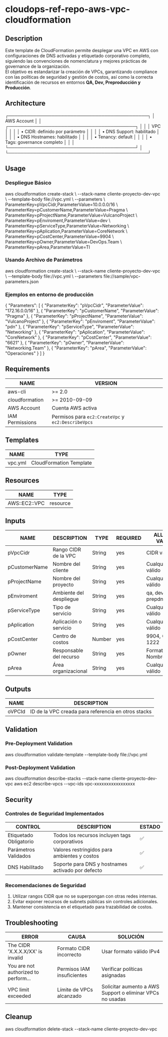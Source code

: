 # cloudops-ref-repo-aws-vpc-cloudformation

## Description
Este template de CloudFormation permite desplegar una VPC en AWS con configuraciones de DNS activadas y etiquetado corporativo completo, siguiendo las convenciones de nomenclatura y mejores prácticas de governance de la organización.  
El objetivo es estandarizar la creación de VPCs, garantizando compliance con las políticas de seguridad y gestión de costos, así como la correcta identificación de recursos en entornos **QA, Dev, Preproducción y Producción**.

## Architecture
┌─────────────────────────────────────────────┐
│                AWS Account                  │
│ ┌─────────────────────────────────────────┐ │
│ │                 VPC                     │ │
│ │  • CIDR: definido por parámetro         │ │
│ │  • DNS Support: habilitado              │ │
│ │  • DNS Hostnames: habilitado            │ │
│ │  • Tenancy: default                     │ │
│ │  • Tags: governance completo            │ │
│ └─────────────────────────────────────────┘ │
└─────────────────────────────────────────────┘

## Usage
### Despliegue Básico
aws cloudformation create-stack \\
  --stack-name cliente-proyecto-dev-vpc \\
  --template-body file://vpc.yml \\
  --parameters \\
    ParameterKey=pVpcCidr,ParameterValue=10.0.0.0/16 \\
    ParameterKey=pCustomerName,ParameterValue=Pragma \\
    ParameterKey=pProjectName,ParameterValue=VulcanoProject \\
    ParameterKey=pEnviroment,ParameterValue=dev \\
    ParameterKey=pServiceType,ParameterValue=Networking \\
    ParameterKey=pAplication,ParameterValue=CoreNetwork \\
    ParameterKey=pCostCenter,ParameterValue=9904 \\
    ParameterKey=pOwner,ParameterValue=DevOps.Team \\
    ParameterKey=pArea,ParameterValue=TI

### Usando Archivo de Parámetros
aws cloudformation create-stack \\
  --stack-name cliente-proyecto-dev-vpc \\
  --template-body file://vpc.yml \\
  --parameters file://sample/vpc-parameters.json

### Ejemplos en entorno de producción
{
  "Parameters": [
    { "ParameterKey": "pVpcCidr", "ParameterValue": "172.16.0.0/16" },
    { "ParameterKey": "pCustomerName", "ParameterValue": "Pragma" },
    { "ParameterKey": "pProjectName", "ParameterValue": "VulcanoProject" },
    { "ParameterKey": "pEnviroment", "ParameterValue": "pdn" },
    { "ParameterKey": "pServiceType", "ParameterValue": "Networking" },
    { "ParameterKey": "pAplication", "ParameterValue": "CoreNetwork" },
    { "ParameterKey": "pCostCenter", "ParameterValue": "6621" },
    { "ParameterKey": "pOwner", "ParameterValue": "Networking.Team" },
    { "ParameterKey": "pArea", "ParameterValue": "Operaciones" }
  ]
}

## Requirements
|       NAME      |                     VERSION                        |
| --------------- | -------------------------------------------------- |
| aws-cli         | >= 2.0                                             |
| cloudformation  | >= 2010-09-09                                      |
| AWS Account     | Cuenta AWS activa                                  |
| IAM Permissions | Permisos para `ec2:CreateVpc` y `ec2:DescribeVpcs` |

## Templates
|  NAME   |           TYPE          |
| ------- | ----------------------- |
| vpc.yml | CloudFormation Template |

## Resources
|      NAME     |   TYPE   |
| ------------- | -------- |
| AWS::EC2::VPC | resource |

## Inputs
|     NAME      |       DESCRIPTION       |  TYPE  | REQUIRED |      ALLOWED VALUES      |
| ------------- | ----------------------- | ------ | -------- | ------------------------ |
| pVpcCidr      | Rango CIDR de la VPC    | String | yes      | CIDR válido              |
| pCustomerName | Nombre del cliente      | String | yes      | Cualquier string válido  |
| pProjectName  | Nombre del proyecto     | String | yes      | Cualquier string válido  |
| pEnviroment   | Ambiente del despliegue | String | yes      | qa, dev, pdn, prepdn     |
| pServiceType  | Tipo de servicio        | String | yes      | Cualquier string válido  |
| pAplication   | Aplicación o servicio   | String | yes      | Cualquier string válido  |
| pCostCenter   | Centro de costos        | Number | yes      | 9904, 6621, 1222         |
| pOwner        | Responsable del recurso | String | yes      | Formato: Nombre.Apellido |
| pArea         | Área organizacional     | String | yes      | Cualquier string válido  |

## Outputs
| NAME   | DESCRIPTION                                         |
| ------ | --------------------------------------------------- |
| oVPCId | ID de la VPC creada para referencia en otros stacks |

## Validation
### Pre-Deployment Validation
aws cloudformation validate-template --template-body file://vpc.yml

### Post-Deployment Validation
aws cloudformation describe-stacks --stack-name cliente-proyecto-dev-vpc
aws ec2 describe-vpcs --vpc-ids vpc-xxxxxxxxxxxxxxxxx

## Security
### Controles de Seguridad Implementados
| CONTROL                | DESCRIPTION                                       | ESTADO |
| ---------------------- | ------------------------------------------------- | ------ |
| Etiquetado Obligatorio | Todos los recursos incluyen tags corporativos     | ✅      |
| Parámetros Validados   | Valores restringidos para ambientes y costos      | ✅      |
| DNS Habilitado         | Soporte para DNS y hostnames activado por defecto | ✅      |

### Recomendaciones de Seguridad
1. Utilizar rangos CIDR que no se superpongan con otras redes internas.
2. Evitar exponer recursos de subnets públicas sin controles adicionales.
3. Mantener consistencia en el etiquetado para trazabilidad de costos.

## Troubleshooting
| ERROR                                | CAUSA                      | SOLUCIÓN                                                  |
| ------------------------------------ | -------------------------- | --------------------------------------------------------- |
| The CIDR 'X.X.X.X/XX' is invalid     | Formato CIDR incorrecto    | Usar formato válido IPv4                                  |
| You are not authorized to perform... | Permisos IAM insuficientes | Verificar políticas asignadas                             |
| VPC limit exceeded                   | Límite de VPCs alcanzado   | Solicitar aumento a AWS Support o eliminar VPCs no usadas |

## Cleanup
aws cloudformation delete-stack --stack-name cliente-proyecto-dev-vpc














